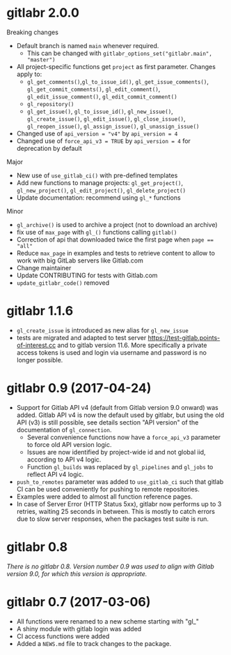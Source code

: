 # gitlabr 2.0.0

Breaking changes

* Default branch is named `main` whenever required.
  + This can be changed with `gitlabr_options_set("gitlabr.main", "master")`
* All project-specific functions get `project` as first parameter. Changes apply to:
  + `gl_get_comments()`,`gl_to_issue_id()`, `gl_get_issue_comments()`, `gl_get_commit_comments()`,
  `gl_edit_comment()`, `gl_edit_issue_comment()`, `gl_edit_commit_comment()`
  + `gl_repository()`
  + `gl_get_issue()`, `gl_to_issue_id()`, `gl_new_issue()`, `gl_create_issue()`, `gl_edit_issue()`, `gl_close_issue()`,
  `gl_reopen_issue()`, `gl_assign_issue()`, `gl_unassign_issue()`
* Changed use of `api_version = "v4"` by `api_version = 4`
* Changed use of `force_api_v3 = TRUE` by `api_version = 4` for deprecation by default

Major

* New use of `use_gitlab_ci()` with pre-defined templates
* Add new functions to manage projects: `gl_get_project()`, `gl_new_project()`, `gl_edit_project()`,
 `gl_delete_project()`
* Update documentation: recommend using `gl_*` functions

Minor

* `gl_archive()` is used to archive a project (not to download an archive)
* fix use of `max_page` with `gl_()` functions calling `gitlab()`
* Correction of api that downloaded twice the first page when `page == "all"`
* Reduce `max_page` in examples and tests to retrieve content to allow to work with big GitLab servers like Gitlab.com
* Change maintainer
* Update CONTRIBUTING for tests with Gitlab.com
* `update_gitlabr_code()` removed


# gitlabr 1.1.6

* `gl_create_issue` is introduced as new alias for `gl_new_issue`
* tests are migrated and adapted to test server https://test-gitlab.points-of-interest.cc and to gitlab version 11.6. More specifically a private access tokens is used and login via username and password is no longer possible.

# gitlabr 0.9 (2017-04-24)

* Support for Gitlab API v4 (default from Gitlab version 9.0 onward) was added. Gitlab API v4 is now the default used by gitlabr, but using the old API (v3) is still possible, see details section "API version" of the documentation of `gl_connection`.
  * Several convenience functions now have a `force_api_v3` parameter to force old API version logic.
  * Issues are now identified by project-wide id and not global iid, according to API v4 logic.
  * Function `gl_builds` was replaced by `gl_pipelines` and `gl_jobs` to reflect API v4 logic.
* `push_to_remotes` parameter was added to `use_gitlab_ci` such that gitlab CI can be used conveniently for pushing to remote repositories.
* Examples were added to almost all function reference pages.
* In case of Server Error (HTTP Status 5xx), gitlabr now performs up to 3 retries, waiting 25 seconds in between. This is mostly to catch errors due to slow server responses, when the packages test suite is run.


# gitlabr 0.8

*There is no gitlabr 0.8. Version number 0.9 was used to align with Gitlab version 9.0, for which this version is appropriate.*

# gitlabr 0.7 (2017-03-06)

* All functions were renamed to a new scheme starting with "gl_"
* A shiny module with gitlab login was added
* CI access functions were added
* Added a `NEWS.md` file to track changes to the package.



